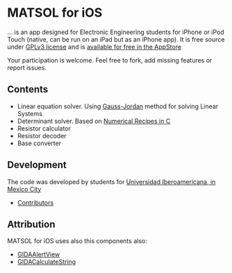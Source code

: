 MATSOL for iOS
======

... is an app designed for Electronic Engineering students for iPhone or iPod Touch (native, can be run on an iPad but as an iPhone app). It is free source under [GPLv3 license](https://github.com/GIDAIbero/MATSOL/LICENSE.GPL) and is [available for free in the AppStore](https://itunes.apple.com/us/app/matsol/id389393518?mt=8)

Your participation is welcome. Feel free to fork, add missing features or report issues.

## Contents

+ Linear equation solver. Using [Gauss-Jordan](http://en.wikipedia.org/wiki/Gaussian_elimination) method for solving Linear Systems
+ Determinant solver. Based on [Numerical Recipes in C](http://www.nrbook.com/a/bookcpdf.php)
+ Resistor calculator
+ Resistor decoder
+ Base converter

## Development
The code was developed by students for [Universidad Iberoamericana, in Mexico City](http://www.uia.mx)
+ [Contributors](https://github.com/GIDAIbero/MATSOL/graphs/contributors)

## Attribution
MATSOL for iOS uses also this components also:

* [GIDAAlertView](https://github.com/GIDAIbero/GIDAAlertView)
* [GIDACalculateString](https://github.com/GIDAIbero/GIDACalculateString)